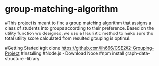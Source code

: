 # group-matching-algorithm

#This project is meant to find a group matching algorithm that assigns a class of students into groups according to their preference. Based on the utility function we designed, we use a Heuristic method to make sure the total utility score calculated from resulted grouping is optimal.

#Getting Started
#git clone https://github.com/lih666/CSE202-Grouping-Project
#Installing
#Node.js - Download Node
#npm install graph-data-structure -library

